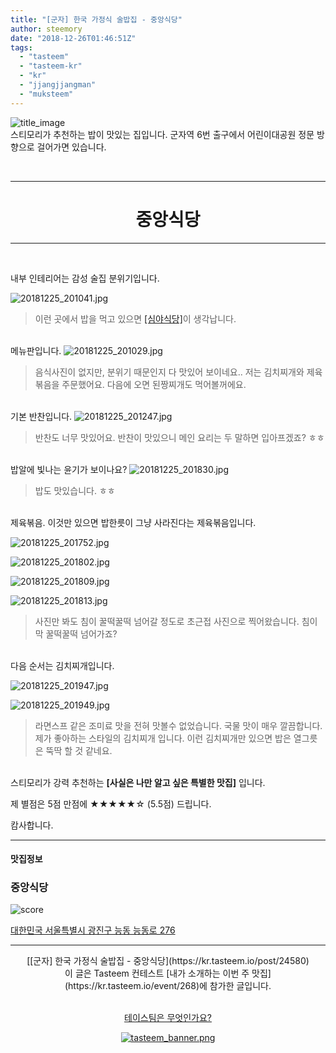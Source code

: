 ```yaml
---
title: "[군자] 한국 가정식 술밥집 - 중앙식당"
author: steemory
date: "2018-12-26T01:46:51Z"
tags:
  - "tasteem"
  - "tasteem-kr"
  - "kr"
  - "jjangjjangman"
  - "muksteem"
---
```

![title_image](https://static.tasteem.io/uploads/3843/post/24580/content_c73c24d3-cd0a-447e-b509-006d51c28748.jpeg)
<br/>
스티모리가 추천하는 밥이 맛있는 집입니다. 군자역 6번 출구에서 어린이대공원 정문 방향으로 걸어가면 있습니다.

<br><hr><center><h1>중앙식당</h1></center><hr><br>

내부 인테리어는 감성 술집 분위기입니다.

![20181225_201041.jpg](https://static.tasteem.io/uploads/image/image/120509/f571ac88-1695-4794-8127-cdc2e193cb8f.jpeg)
>  이런 곳에서 밥을 먹고 있으면 [[심야식당]](https://programs.sbs.co.kr/drama/midnightdining)이 생각납니다.

<br>메뉴판입니다. 
![20181225_201029.jpg](https://static.tasteem.io/uploads/image/image/120510/f571ac88-1695-4794-8127-cdc2e193cb8f.jpeg)
> 음식사진이 없지만, 분위기 때문인지 다 맛있어 보이네요.. 저는 김치찌개와 제육볶음을 주문했어요. 다음에 오면 된짱찌개도 먹어볼꺼에요. 

<br>기본 반찬입니다. 
![20181225_201247.jpg](https://static.tasteem.io/uploads/image/image/120512/f571ac88-1695-4794-8127-cdc2e193cb8f.jpeg)
> 반찬도 너무 맛있어요. 반찬이 맛있으니 메인 요리는 두 말하면 입아프겠죠? ㅎㅎ

<br>밥알에 빛나는 윤기가 보이나요? 
![20181225_201830.jpg](https://static.tasteem.io/uploads/image/image/120513/f571ac88-1695-4794-8127-cdc2e193cb8f.jpeg)
> 밥도 맛있습니다. ㅎㅎ

<br>제육볶음. 이것만 있으면 밥한릇이 그냥 사라진다는 제육볶음입니다. 

![20181225_201752.jpg](https://static.tasteem.io/uploads/image/image/120514/f571ac88-1695-4794-8127-cdc2e193cb8f.jpeg)


![20181225_201802.jpg](https://static.tasteem.io/uploads/image/image/120515/f571ac88-1695-4794-8127-cdc2e193cb8f.jpeg)

![20181225_201809.jpg](https://static.tasteem.io/uploads/image/image/120516/f571ac88-1695-4794-8127-cdc2e193cb8f.jpeg)

![20181225_201813.jpg](https://static.tasteem.io/uploads/image/image/120517/f571ac88-1695-4794-8127-cdc2e193cb8f.jpeg)
> 사진만 봐도 침이 꿀떡꿀떡 넘어갈 정도로 초근접 사진으로 찍어왔습니다. 침이 막 꿀떡꿀떡 넘어가죠?

<br>다음 순서는 김치찌개입니다.  

![20181225_201947.jpg](https://static.tasteem.io/uploads/image/image/120518/f571ac88-1695-4794-8127-cdc2e193cb8f.jpeg)

![20181225_201949.jpg](https://static.tasteem.io/uploads/image/image/120519/f571ac88-1695-4794-8127-cdc2e193cb8f.jpeg)
> 라면스프 같은 조미료 맛을 전혀 맛볼수 없었습니다. 국물 맛이 매우 깔끔합니다. 제가 좋아하는 스타일의 김치찌개 입니다. 이런 김치찌개만 있으면 밥은 열그릇은 뚝딱 할 것 같네요.

<br>스티모리가 강력 추천하는 **[사실은 나만 알고 싶은 특별한 맛집]** 입니다.

제 별점은 5점 만점에 ★★★★★☆ (5.5점) 드립니다. 

캄사합니다.


---------------------
#### 맛집정보
### 중앙식당
![score](https://static.tasteem.io/images/steem/3Crowns.png)

[대한민국 서울특별시 광진구 능동 능동로 276](https://kr.tasteem.io/post/24580#map)

-----------------------------------------
<center>[[군자] 한국 가정식 술밥집 - 중앙식당](https://kr.tasteem.io/post/24580)
<br/>이 글은 Tasteem 컨테스트
 [내가 소개하는  이번 주 맛집](https://kr.tasteem.io/event/268)에 참가한 글입니다.

<br/>[테이스팀은 무엇인가요?](https://kr.tasteem.io/about)

[![tasteem_banner.png](https://static.tasteem.io/images/tasteem_banner_v3.png)](https://kr.tasteem.io)</center>